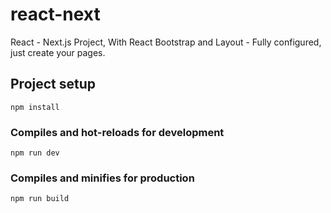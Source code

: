 # react-next
React - Next.js Project, With React Bootstrap and Layout - Fully configured, just create your pages.

## Project setup
```
npm install
```

### Compiles and hot-reloads for development
```
npm run dev
```

### Compiles and minifies for production
```
npm run build
```
